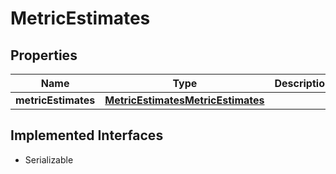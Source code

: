 

# MetricEstimates


## Properties

Name | Type | Description | Notes
------------ | ------------- | ------------- | -------------
**metricEstimates** | [**MetricEstimatesMetricEstimates**](MetricEstimatesMetricEstimates.md) |  |  [optional]


## Implemented Interfaces

* Serializable


